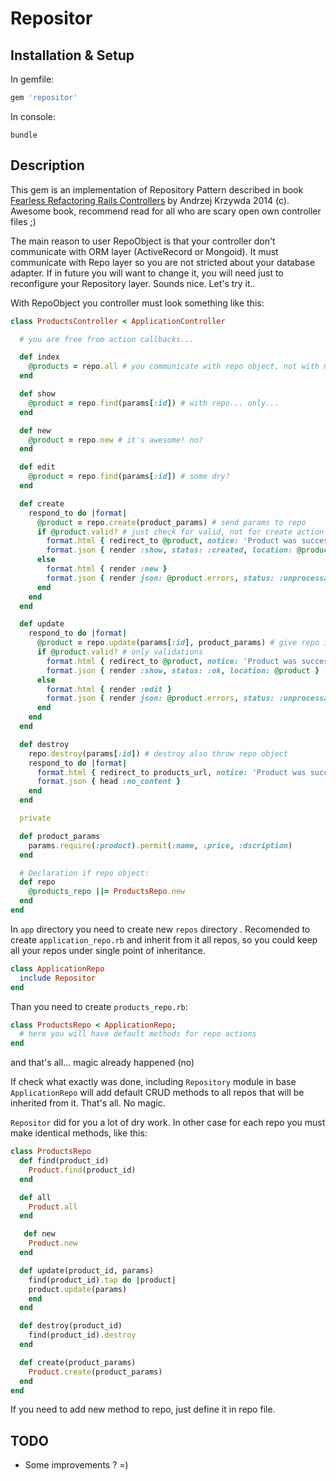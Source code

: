 # Repositor

## Installation & Setup

In gemfile:
```ruby
gem 'repositor'
```

In console:
```
bundle
```

## Description

This gem is an implementation of Repository Pattern described in book [Fearless Refactoring Rails Controllers](http://rails-refactoring.com/) by Andrzej Krzywda 2014 (c). Awesome book, recommend read for all who are scary open own controller files ;)

The main reason to user RepoObject is that your controller don't communicate with ORM layer (ActiveRecord or Mongoid). It must communicate with Repo layer so you are not stricted about your database adapter. If in future you will want to change it, you will need just to reconfigure your Repository layer. Sounds nice. Let's try it..

With RepoObject you controller must look something like this:
```ruby
class ProductsController < ApplicationController

  # you are free from action callbacks...

  def index
    @products = repo.all # you communicate with repo object, not with model!
  end

  def show
    @product = repo.find(params[:id]) # with repo... only...
  end

  def new
    @product = repo.new # it's awesome! no?
  end

  def edit
    @product = repo.find(params[:id]) # some dry?
  end

  def create
    respond_to do |format|
      @product = repo.create(product_params) # send params to repo
      if @product.valid? # just check for valid, not for create action
        format.html { redirect_to @product, notice: 'Product was successfully created.' }
        format.json { render :show, status: :created, location: @product }
      else
        format.html { render :new }
        format.json { render json: @product.errors, status: :unprocessable_entity }
      end
    end
  end

  def update
    respond_to do |format|
      @product = repo.update(params[:id], product_params) # give repo id of record and params for update
      if @product.valid? # only validations
        format.html { redirect_to @product, notice: 'Product was successfully updated.' }
        format.json { render :show, status: :ok, location: @product }
      else
        format.html { render :edit }
        format.json { render json: @product.errors, status: :unprocessable_entity }
      end
    end
  end

  def destroy
    repo.destroy(params[:id]) # destroy also throw repo object
    respond_to do |format|
      format.html { redirect_to products_url, notice: 'Product was successfully destroyed.' }
      format.json { head :no_content }
    end
  end

  private

  def product_params
    params.require(:product).permit(:name, :price, :dscription)
  end

  # Declaration if repo object:
  def repo
    @products_repo ||= ProductsRepo.new
  end
end

```

In `app` directory you need to create new `repos` directory . Recomended to create `application_repo.rb` and inherit from it all repos, so you could keep all your repos under single point of inheritance.

```ruby
class ApplicationRepo
  include Repositor
end
```

Than you need to create `products_repo.rb`:
```ruby
class ProductsRepo < ApplicationRepo;
  # here you will have default methods for repo actions
end
```
and that's all... magic already happened (no)

If check what exactly was done, including `Repository` module in base `ApplicationRepo` will add default CRUD methods to all repos that will be inherited from it. That's all. No magic.

`Repositor` did for you a lot of dry work. In other case for each repo you must make identical methods, like this:
```ruby
class ProductsRepo
  def find(product_id)
    Product.find(product_id)
  end

  def all
    Product.all
  end

   def new
    Product.new
  end

  def update(product_id, params)
    find(product_id).tap do |product|
    product.update(params)
    end
  end

  def destroy(product_id)
    find(product_id).destroy
  end

  def create(product_params)
    Product.create(product_params)
  end
end
```
If you need to add new method to repo, just define it in repo file.

## TODO
* Some improvements ? =)
